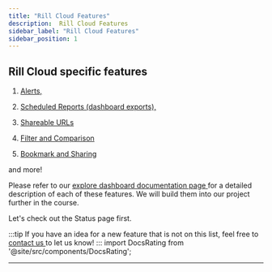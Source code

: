 ```yaml
---
title: "Rill Cloud Features"
description:  Rill Cloud Features
sidebar_label: "Rill Cloud Features"
sidebar_position: 1
---
```


## Rill Cloud specific features

1. <a href='https://docs.rilldata.com/explore/alerts/' target="_blank"> Alerts, </a>
2. <a href='https://docs.rilldata.com/explore/exports' target="_blank"> Scheduled Reports (dashboard exports), </a>
3. <a href='https://docs.rilldata.com/explore/share-url' target="_blank"> Shareable URLs </a> 
4. <a href='https://docs.rilldata.com/explore/filters/' target="_blank"> Filter and Comparison </a>

5. <a href='https://docs.rilldata.com/explore/bookmarks' target="_blank"> Bookmark and Sharing </a>

and more!

Please refer to our <a href='https://docs.rilldata.com/explore/dashboard-101' target=" blank">explore dashboard documentation page </a> for a detailed description of each of these features. We will build them into our project further in the course. 

Let's check out the Status page first.

:::tip
If you have an idea for a new feature that is not on this list, feel free to <a href='https://docs.rilldata.com/contact' target="_blank"> contact us </a>to let us know!
:::
import DocsRating from '@site/src/components/DocsRating';

---
<DocsRating />